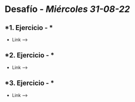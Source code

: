 # Desafío - *Miércoles 31-08-22*

## *1. Ejercicio - *

- Link --> 

## *2. Ejercicio - *

- Link --> 

## *3. Ejercicio - *

- Link --> 

